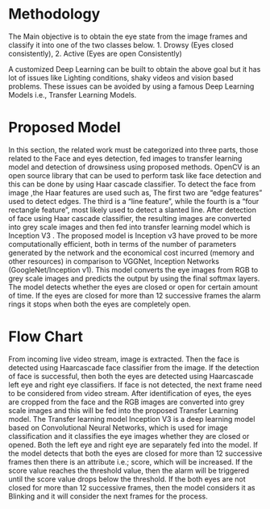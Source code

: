 # Methodology
The Main objective is to obtain the eye state from the image frames and classify it into one of the two classes below.
	1. Drowsy (Eyes closed consistently),
	2. Active (Eyes are open Consistently)

A customized Deep Learning can be built to obtain the above goal but it has lot of issues like Lighting conditions, shaky videos and vision based problems.
These issues can be avoided by using a famous Deep Learning Models i.e., Transfer Learning Models.
# Proposed Model 
In this section, the related work must be categorized into three parts, those related to the Face and eyes detection, fed images to transfer learning model and detection of drowsiness using proposed methods.
OpenCV is an open source library that can be used to perform task like face detection and this can be done by using Haar cascade classifier. 
To detect the face from image ,the Haar features are used such as, The first two are “edge features” used to detect edges. The third is a “line feature”, while the fourth is a “four rectangle feature”, most likely used to detect a slanted line.
After detection of face using Haar cascade classifier, the resulting images are converted into grey scale images and then fed into transfer learning model which is Inception V3 .
The proposed model is Inception v3 have proved to be more computationally efficient, both in terms of the number of parameters generated by the network and the economical cost incurred (memory and other resources) in comparison to VGGNet, Inception Networks (GoogleNet/Inception v1).
This model converts the eye images from RGB to grey scale images and predicts the output by using the final softmax layers. 
The model detects whether the eyes are closed or open for certain amount of time. If the eyes are closed for more than 12 successive frames the alarm rings it stops when both the eyes are completely open.
# Flow Chart
From incoming live video stream, image is extracted. Then the face is detected using Haarcascade face classifier from the image.
If the detection of face is successful, then both the eyes are detected using Haarcascade left eye and right eye classifiers. If face is not detected, the next frame need to be considered from video stream.
After identification of eyes, the eyes are cropped from the face and the RGB images are converted into grey scale images and this will be fed into the proposed Transfer Learning model.
The Transfer learning model Inception V3 is a deep learning model based on Convolutional Neural Networks, which is used for image classification and it classifies the eye images whether they are closed or opened.
Both the left eye and right eye are separately fed into the model.
If the model detects that both the eyes are closed for more than 12 successive frames then there is an attribute i.e.; score, which will be increased.
If the score value reaches the threshold value, then the alarm will be triggered until the score value drops below the threshold.
If the both eyes are not closed for more than 12 successive frames, then the model considers it as Blinking and it will consider the next frames for the process.



